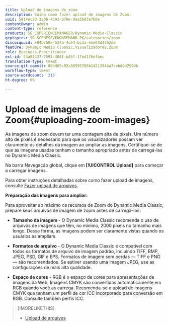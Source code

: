 ```yaml
---
title: Upload de imagens de zoom
description: Saiba como fazer upload de imagens de Zoom.
uuid: 5814ec28-3a06-4b92-b70e-0aa5b83e7b0e
contentOwner: admin
content-type: reference
products: SG_EXPERIENCEMANAGER/Dynamic-Media-Classic
geptopics: SG_SCENESEVENONDEMAND_PK/categories/zoom
discoiquuid: e84b7b0e-527a-4c64-bc2a-e5e64d47b2d6
feature: Dynamic Media Classic,Visualizadores,Zoom
role: Business Practitioner
exl-id: 44a82437-7592-484f-b45f-17ed1f6efbec
translation-type: tm+mt
source-git-commit: 06bd65c92c88595786b14213944a7cebd0d2590b
workflow-type: tm+mt
source-wordcount: '215'
ht-degree: 0%

---
```


# Upload de imagens de Zoom{#uploading-zoom-images}

As imagens de zoom devem ter uma contagem alta de pixels. Um número alto de pixels é necessário para que os visualizadores possam ver claramente os detalhes da imagem ao ampliar as imagens. Certifique-se de que as imagens usadas tenham o tamanho apropriado antes de carregá-las no Dynamic Media Classic.

Na barra Navegação global, clique em **[!UICONTROL Upload]** para começar a carregar imagens.

Para obter instruções detalhadas sobre como fazer upload de imagens, consulte [Fazer upload de arquivos](uploading-files.md#uploading_files).

**Preparação das imagens para ampliar:**

Para aproveitar ao máximo os recursos de Zoom do Dynamic Media Classic, prepare seus arquivos de imagem de zoom antes de carregá-los:

* **Tamanho da imagem**  - O Dynamic Media Classic recomenda o uso de arquivos de imagens que têm, no mínimo, 2000 pixels no tamanho mais longo. Dessa forma, as imagens podem ser claramente vistas quando os usuários as ampliam.

* **Formatos de arquivo**  - O Dynamic Media Classic é compatível com todos os formatos de arquivo de imagem padrão, incluindo TIFF, BMP, JPEG, PSD, GIF e EPS. Formatos de imagem sem perdas — TIFF e PNG — são recomendados. Se estiver usando uma imagem JPEG, use as configurações de mais alta qualidade.

* **Espaço de cores**  - RGB é o espaço de cores para apresentações de imagens da Web; Imagens CMYK são convertidas automaticamente em RGB quando você as carrega. Recomenda-se o upload de imagens CMYK que tenham um perfil de cor ICC incorporado para conversão em RGB. Consulte também perfis ICC.

>[!MORELIKETHIS]
>
>* [Upload de arquivos](uploading-files.md#uploading_files)

